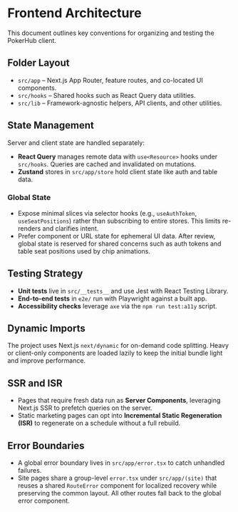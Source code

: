 # Frontend Architecture

This document outlines key conventions for organizing and testing the PokerHub client.

## Folder Layout

- `src/app` – Next.js App Router, feature routes, and co-located UI components.
- `src/hooks` – Shared hooks such as React Query data utilities.
- `src/lib` – Framework-agnostic helpers, API clients, and other utilities.

## State Management

Server and client state are handled separately:

- **React Query** manages remote data with `use<Resource>` hooks under `src/hooks`. Queries are cached and invalidated on mutations.
- **Zustand** stores in `src/app/store` hold client state like auth and table data.

### Global State

- Expose minimal slices via selector hooks (e.g., `useAuthToken`, `useSeatPositions`) rather than subscribing to entire stores. This limits re-renders and clarifies intent.
- Prefer component or URL state for ephemeral UI data. After review, global state is reserved for shared concerns such as auth tokens and table seat positions used by chip animations.

## Testing Strategy

- **Unit tests** live in `src/__tests__` and use Jest with React Testing Library.
- **End-to-end tests** in `e2e/` run with Playwright against a built app.
- **Accessibility checks** leverage `axe` via the `npm run test:a11y` script.

## Dynamic Imports

The project uses Next.js `next/dynamic` for on-demand code splitting. Heavy or client-only components are loaded lazily to keep the initial bundle light and improve performance.

## SSR and ISR

- Pages that require fresh data run as **Server Components**, leveraging Next.js SSR to prefetch queries on the server.
- Static marketing pages can opt into **Incremental Static Regeneration (ISR)** to regenerate on a schedule without a full rebuild.

## Error Boundaries

- A global error boundary lives in `src/app/error.tsx` to catch unhandled failures.
- Site pages share a group-level `error.tsx` under `src/app/(site)` that reuses a shared `RouteError` component for localized recovery while preserving the common layout. All other routes fall back to the global error component.
